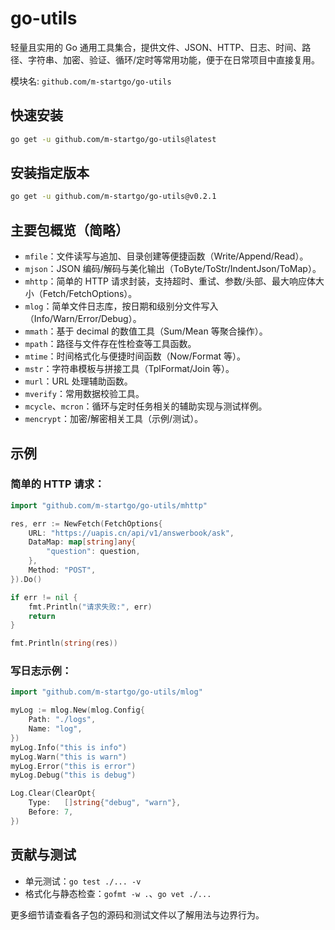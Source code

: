 # go-utils

轻量且实用的 Go 通用工具集合，提供文件、JSON、HTTP、日志、时间、路径、字符串、加密、验证、循环/定时等常用功能，便于在日常项目中直接复用。

模块名: `github.com/m-startgo/go-utils`

## 快速安装

```bash
go get -u github.com/m-startgo/go-utils@latest
```

## 安装指定版本

```bash
go get -u github.com/m-startgo/go-utils@v0.2.1
```

## 主要包概览（简略）

- `mfile`：文件读写与追加、目录创建等便捷函数（Write/Append/Read）。
- `mjson`：JSON 编码/解码与美化输出（ToByte/ToStr/IndentJson/ToMap）。
- `mhttp`：简单的 HTTP 请求封装，支持超时、重试、参数/头部、最大响应体大小（Fetch/FetchOptions）。
- `mlog`：简单文件日志库，按日期和级别分文件写入（Info/Warn/Error/Debug）。
- `mmath`：基于 decimal 的数值工具（Sum/Mean 等聚合操作）。
- `mpath`：路径与文件存在性检查等工具函数。
- `mtime`：时间格式化与便捷时间函数（Now/Format 等）。
- `mstr`：字符串模板与拼接工具（TplFormat/Join 等）。
- `murl`：URL 处理辅助函数。
- `mverify`：常用数据校验工具。
- `mcycle`、`mcron`：循环与定时任务相关的辅助实现与测试样例。
- `mencrypt`：加密/解密相关工具（示例/测试）。

## 示例

### 简单的 HTTP 请求：

```go
import "github.com/m-startgo/go-utils/mhttp"

res, err := NewFetch(FetchOptions{
	URL: "https://uapis.cn/api/v1/answerbook/ask",
	DataMap: map[string]any{
		"question": question,
	},
	Method: "POST",
}).Do()

if err != nil {
	fmt.Println("请求失败:", err)
	return
}

fmt.Println(string(res))

```

### 写日志示例：

```go
import "github.com/m-startgo/go-utils/mlog"

myLog := mlog.New(mlog.Config{
	Path: "./logs",
	Name: "log",
})
myLog.Info("this is info")
myLog.Warn("this is warn")
myLog.Error("this is error")
myLog.Debug("this is debug")

Log.Clear(ClearOpt{
	Type:   []string{"debug", "warn"},
	Before: 7,
})

```

## 贡献与测试

- 单元测试：`go test ./... -v`
- 格式化与静态检查：`gofmt -w .`、`go vet ./...`

更多细节请查看各子包的源码和测试文件以了解用法与边界行为。
